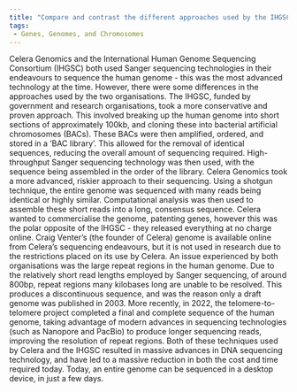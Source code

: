 ```yaml
---
title: "Compare and contrast the different approaches used by the IHGSC and Celera to sequence the human genome. "
tags:
 - Genes, Genomes, and Chromosomes
---
```

Celera Genomics and the International Human Genome Sequencing Consortium (IHGSC) both used Sanger sequencing technologies in their endeavours to sequence the human genome - this was the most advanced technology at the time. However, there were some differences in the approaches used by the two organisations.
The IHGSC, funded by government and research organisations, took a more conservative and proven approach. This involved breaking up the human genome into short sections of approximately 100kb, and cloning these into bacterial artificial chromosomes (BACs). These BACs were then amplified, ordered, and stored in a ‘BAC library’. This allowed for the removal of identical sequences, reducing the overall amount of sequencing required. High-throughput Sanger sequencing technology was then used, with the sequence being assembled in the order of the library.
Celera Genomics took a more advanced, riskier approach to their sequencing. Using a shotgun technique, the entire genome was sequenced with many reads being identical or highly similar. Computational analysis was then used to assemble these short reads into a long, consensus sequence. 
Celera wanted to commercialise the genome, patenting genes, however this was the polar opposite of the IHGSC - they released everything at no charge online. Craig Venter’s (the founder of Celera) genome is available online from Celera’s sequencing endeavours, but it is not used in research due to the restrictions placed on its use by Celera.
An issue experienced by both organisations was the large repeat regions in the human genome. Due to the relatively short read lengths employed by Sanger sequencing, of around 800bp, repeat regions many kilobases long are unable to be resolved. This produces a discontinuous sequence, and was the reason only a draft genome was published in 2003. More recently, in 2022, the telomere-to-telomere project completed a final and complete sequence of the human genome, taking advantage of modern advances in sequencing technologies (such as Nanopore and PacBio) to produce longer sequencing reads, improving the resolution of repeat regions.
Both of these techniques used by Celera and the IHGSC resulted in massive advances in DNA sequencing technology, and have led to a massive reduction in both the cost and time required today. Today, an entire genome can be sequenced in a desktop device, in just a few days. 
